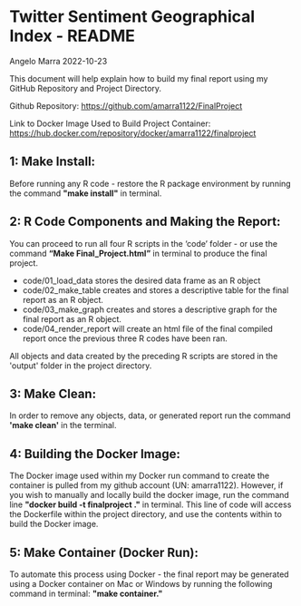 Twitter Sentiment Geographical Index - README
================
Angelo Marra
2022-10-23

This document will help explain how to build my final report using my
GitHub Repository and Project Directory.

Github Repository: 
<https://github.com/amarra1122/FinalProject>

Link to Docker Image Used to Build Project Container:
<https://hub.docker.com/repository/docker/amarra1122/finalproject>

## **1: Make Install:** 
Before running any R code - restore the R package environment by running the command **"make install"** in terminal. 

## **2: R Code Components and Making the Report:** 
You can proceed to run all four R scripts in the ‘code’ folder - or use the command **“Make Final_Project.html”** in terminal to produce the final project.
* code/01_load_data stores the desired data frame as an R object
* code/02_make_table creates and stores a descriptive table for the final report as an R object. 
* code/03_make_graph creates and stores a descriptive graph for the final report as an R object. 
* code/04_render_report will create an html file of the final compiled report once the previous three R codes have been ran. 

All objects and data created by the preceding R scripts are stored in the 'output' folder in the project directory.

## **3: Make Clean:** 
In order to remove any objects, data, or generated report run the command **'make clean'** in the terminal.

## **4: Building the Docker Image:**
The Docker image used within my Docker run command to create the container is pulled from my github account (UN: amarra1122). However, if you wish to manually and locally build the docker image, run the command line **"docker build -t finalproject ."** in terminal. This line of code will access the Dockerfile within the project directory, and use the contents within to build the Docker image.

## **5: Make Container (Docker Run):** 
To automate this process using Docker - the final report may be generated using a Docker container on Mac or Windows by running the following command in terminal: **"make container."**
